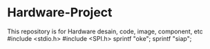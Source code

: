 # Hardware-Project
This repository is for Hardware desain, code, image, component, etc
#include <stdio.h>
#include <SPI.h>
sprintf "oke";
sprintf "siap";
